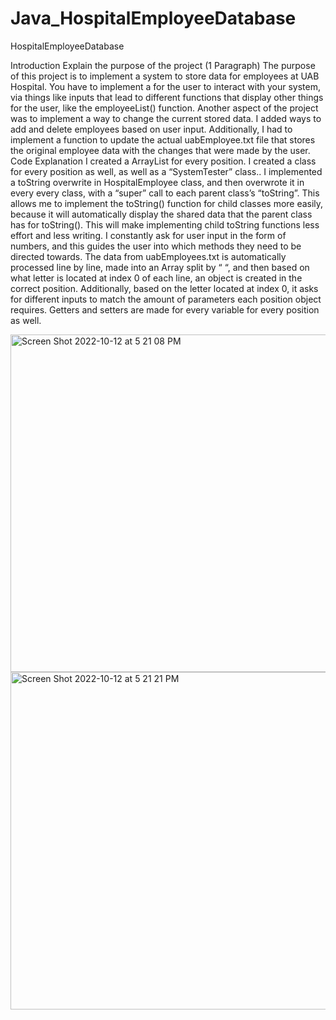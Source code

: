 # Java_HospitalEmployeeDatabase

HospitalEmployeeDatabase

Introduction
Explain the purpose of the project (1 Paragraph)
The purpose of this project is to implement a system to store data for employees at UAB Hospital. You have
to implement a for the user to interact with your system, via things like inputs that lead to different functions that
display other things for the user, like the employeeList() function. Another aspect of the project was to implement a
way to change the current stored data. I added ways to add and delete employees based on user input. Additionally, I
had to implement a function to update the actual uabEmployee.txt file that stores the original employee data with the
changes that were made by the user.
Code Explanation
I created a ArrayList for every position. I created a class for every position as well, as well as a “SystemTester” class..
I implemented a toString overwrite in HospitalEmployee class, and then overwrote it in every every class, with a
“super” call to each parent class’s “toString”. This allows me to implement the toString() function for child classes
more easily, because it will automatically display the shared data that the parent class has for toString(). This will
make implementing child toString functions less effort and less writing.
I constantly ask for user input in the form of numbers, and this guides the user into which methods they need to be
directed towards. The data from uabEmployees.txt is automatically processed line by line, made into an Array split by
“ “, and then based on what letter is located at index 0 of each line, an object is created in the correct position.
Additionally, based on the letter located at index 0, it asks for different inputs to match the amount of parameters each
position object requires. Getters and setters are made for every variable for every position as well.

<img width="540" alt="Screen Shot 2022-10-12 at 5 21 08 PM" src="https://user-images.githubusercontent.com/107063397/195458838-0dac49fd-32a1-403d-8899-d9fe6d48ede1.png">
<img width="540" alt="Screen Shot 2022-10-12 at 5 21 21 PM" src="https://user-images.githubusercontent.com/107063397/195458846-2aaea6e8-034b-4cbb-a832-bd87ed34b3fe.png">


